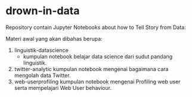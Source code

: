 # drown-in-data
Repository contain Jupyter Notebooks about how to Tell Story from Data:

Materi awal yang akan dibahas berupa:
1. linguistik-datascience
	* kumpulan notebook belajar data science dari sudut pandang linguistik.
2. twitter-analytic
	kumpulan notebook mengenai bagaimana cara mengolah data Twitter.
3. web-userprofiling
	kumpulan notebook mengenai Profiling web user serta mempelajari Web User behaviour.
